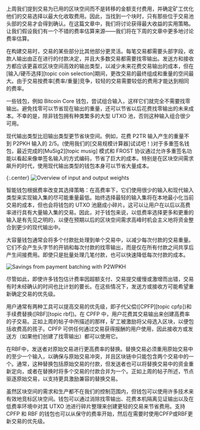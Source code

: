<!--
  300 to 1000 words
  put title in main newsletter
  put links in this file
  for any subheads use h3 (i.e., ###)
  illustrations welcome (max width 800px)
  if uncertain about anything, just do what seems best and harding will edit
-->

上周我们提到交易为已用的区块空间而不是转移的金额支付费用，并确定矿工优化他们的交易选择以最大化收取费用。因此，当找到一个块时，只有那些位于交易池头部的交易才会得到确认。在这篇文章中，我们将讨论获得最大收益的实用策略。让我们假设我们有一个不错的费率估算来源——我们将在下周的文章中更多地讨论费率估算。

在构建交易时，交易的某些部分比其他部分更灵活。每笔交易都需要头部字段，收款人输出由正在进行的付款决定，并且大多数交易都需要找零输出。发送方和接收方都应该更喜欢区块空间高效的输出类型，以减少未来花费交易输出的成本，但在[输入/硬币选择][topic coin selection]期间，更改交易的最终组成和重量的空间最大。由于交易按费率[费率/重量]竞争，较轻的交易需要较低的费用才能达到相同的费率。

一些钱包，例如 Bitcoin Core 钱包，尝试组合输入，这样它们就完全不需要找零输出。避免找零可以节省现在输出的重量，还可以节省以后花费找零输出的未来成本。不幸的是，除非钱包拥有种类繁多的大型 UTXO 池，否则这种输入组合很少可用。

现代输出类型比旧输出类型更节省块空间。例如，花费 P2TR 输入产生的重量不到 P2PKH 输入的 2/5。(使用我们的[交易规模计算器]试试吧！)对于多重签名钱包，最近完成的[MuSig2][topic musig] 模式和 FROST 协议通过允许多重签名功能以看起来像单签名输入的方式编码，节省了巨大的成本。特别是在区块空间需求飙升的时代，使用现代输出类型的钱包本身可以节省大量成本。

{:.center}
![Overview of input and output weights](/img/posts/specials/input-output-weights.png)

智能钱包根据费率改变其选择策略：在高费率下，它们使用很少的输入和现代输入类型来实现输入集的尽可能重量最低。始终选择最轻的输入集将在本地最小化当前交易的成本，但也会将钱包的 UTXO 池磨成小碎片。这可以让用户在以后以高费率进行具有大量输入集的交易。因此，对于钱包来说，以低费率选择更多和更重的输入是有先见之明的，以便在预期以后的区块空间需求高峰时机会主义地将资金整合到更少的现代输出中。

大容量钱包通常会将多个付款批处理到单个交易中，以减少每次付款的交易重量。它们不会产生头字节的开销和每次付款的找零输出，而是仅在所有付款之间共享后产生间接费用。即使只是批量处理几笔付款，也可以快速降低每次付款的成本。

![Savings from payment batching with
P2WPKH](/img/posts/payment-batching/p2wpkh-batching-cases-combined.png)

尽管如此，即使许多钱包估计费率因超额支付、交易提交缓慢或激增而出错，交易有时未经确认的时间也比计划的要长。在这些情况下，发送方或接收方可能希望重新确定交易的优先级。

用户通常有两种工具可以提高交易的优先级，即子代父偿([CPFP][topic cpfp])和手续费替换([RBF][topic rbf])。在 CPFP 中，用户花费其交易输出来创建高费率的子交易。正如上周的帖子中所描述的那样，矿工被激励将父母选入区块，以便包括收费高的孩子。CPFP 可供任何通过交易获得报酬的用户使用，因此接收方或发送方（如果他们创建了找零输出）都可以使用它。

在RBF中，发送者对原始交易进行更高费率的替换。替换交易必须重用原始交易中的至少一个输入，以确保与原始交易冲突，并且区块链中只能包含两个交易中的一个。通常，这种替换包括原始交易的付款，但发送者也可以将替换交易中的资金重新定向，或者在替换时将多个交易的付款合并为一个。正如上周的帖子所述，节点驱逐原始交易，以支持更具激励兼容的替换交易。

虽然区块空间的需求和生产都不在我们的控制范围内，但钱包可以使用许多技术来有效地竞标区块空间。钱包可以通过消除找零输出、花费本机隔离见证输出以及在低费率环境中对其 UTXO 池进行碎片整理来创建更轻的交易来节省费用。支持 CPFP 和 RBF 的钱包也可以从保守的费率开始，然后在需要时使用CPFP或RBF更新交易的优先级。

[transaction size calculator]: /en/tools/calc-size